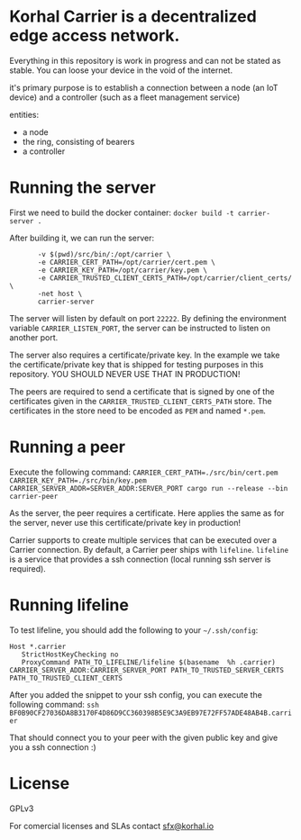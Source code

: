 Korhal Carrier is a decentralized edge access network.
=======================================================

Everything in this repository is work in progress and can not be stated as stable. You can loose your device in the void of the internet.

it's primary purpose is to establish a connection between a node (an IoT device) and a controller (such as a fleet management service)

entities:

- a node
- the ring, consisting of bearers
- a controller

# Running the server

First we need to build the docker container:
`docker build -t carrier-server .`

After building it, we can run the server:
```docker run --rm --name carrier \
       -v $(pwd)/src/bin/:/opt/carrier \
       -e CARRIER_CERT_PATH=/opt/carrier/cert.pem \
       -e CARRIER_KEY_PATH=/opt/carrier/key.pem \
       -e CARRIER_TRUSTED_CLIENT_CERTS_PATH=/opt/carrier/client_certs/ \
       -net host \
       carrier-server
```

The server will listen by default on port `22222`. By defining the environment variable `CARRIER_LISTEN_PORT`,
the server can be instructed to listen on another port.

The server also requires a certificate/private key. In the example we take the certificate/private key that is
shipped for testing purposes in this repository. YOU SHOULD NEVER USE THAT IN PRODUCTION!

The peers are required to send a certificate that is signed by one of the certificates given in the `CARRIER_TRUSTED_CLIENT_CERTS_PATH`
store. The certificates in the store need to be encoded as `PEM` and named `*.pem`.

# Running a peer

Execute the following command:
`CARRIER_CERT_PATH=./src/bin/cert.pem CARRIER_KEY_PATH=./src/bin/key.pem CARRIER_SERVER_ADDR=SERVER_ADDR:SERVER_PORT cargo run --release --bin carrier-peer`

As the server, the peer requires a certificate. Here applies the same as for the server, never use this certificate/private key
in production!

Carrier supports to create multiple services that can be executed over a Carrier connection. By default, a Carrier peer ships with
`lifeline`. `lifeline` is a service that provides a ssh connection (local running ssh server is required).

# Running lifeline

To test lifeline, you should add the following to your `~/.ssh/config`:
```
Host *.carrier
   StrictHostKeyChecking no
   ProxyCommand PATH_TO_LIFELINE/lifeline $(basename  %h .carrier) CARRIER_SERVER_ADDR:CARRIER_SERVER_PORT PATH_TO_TRUSTED_SERVER_CERTS PATH_TO_TRUSTED_CLIENT_CERTS
```

After you added the snippet to your ssh config, you can execute the following command:
`ssh BF0B90CF27036DA8B3170F4D86D9CC360398B5E9C3A9EB97E72FF57ADE48AB4B.carrier`

That should connect you to your peer with the given public key and give you a ssh connection :)

# License

GPLv3

For comercial licenses and SLAs contact sfx@korhal.io
